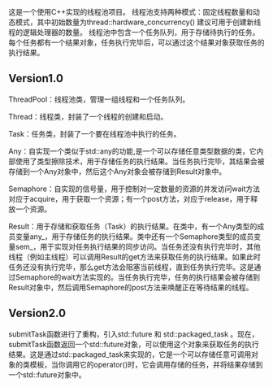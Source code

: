 这是一个使用C++实现的线程池项目。
线程池支持两种模式：固定线程数量和动态模式，其中初始数量为thread::hardware_concurrency() 建议可用于创建新线程的逻辑处理器的数量。
线程池中包含一个任务队列，用于存储待执行的任务。每个任务都有一个结果对象，任务执行完毕后，可以通过这个结果对象获取任务的执行结果。
## Version1.0 

ThreadPool：线程池类，管理一组线程和一个任务队列。

Thread：线程类，封装了一个线程的创建和启动。

Task：任务类，封装了一个要在线程池中执行的任务。

Any：自实现一个类似于std::any的功能,是一个可以存储任意类型数据的类，它内部使用了类型擦除技术，用于存储任务的执行结果。当任务执行完毕，其结果会被存储到一个Any对象中，然后这个Any对象会被存储到Result对象中。

Semaphore：自实现的信号量，用于控制对一定数量的资源的并发访问wait方法对应于acquire，用于获取一个资源；有一个post方法，对应于release，用于释放一个资源。

Result：用于存储和获取任务（Task）的执行结果。在类中，有一个Any类型的成员变量any_，用于存储任务的执行结果。类中还有一个Semaphore类型的成员变量sem_，用于实现对任务执行结果的同步访问。当任务还没有执行完毕时，其他线程（例如主线程）可以调用Result的get方法来获取任务的执行结果。如果此时任务还没有执行完毕，那么get方法会阻塞当前线程，直到任务执行完毕。这是通过Semaphore的wait方法实现的。当任务执行完毕，任务的执行结果会被存储到Result对象中，然后调用Semaphore的post方法来唤醒正在等待结果的线程。

## Version2.0 
submitTask函数进行了重构，引入std::future 和 std::packaged_task 。现在，submitTask函数返回一个std::future对象，可以使用这个对象来获取任务的执行结果。这是通过std::packaged_task来实现的，它是一个可以存储任意可调用对象的类模板，当你调用它的operator()时，它会调用存储的任务，并将结果存储到一个std::future对象中。
